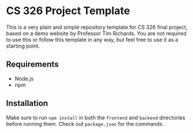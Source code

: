 # CS 326 Project Template

This is a very plain and simple repository template for CS 326 final project, based on a demo website by Professor Tim Richards. You are not required to use this or follow this template in any way, but feel free to use it as a starting point.

## Requirements
- Node.js
- npm

## Installation
Make sure to run `npm install` in both the `frontend` and `backend` directories before running them. Check out `package.json` for the commands.
